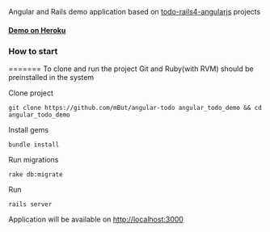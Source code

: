 Angular and Rails demo application based on [todo-rails4-angularjs](https://github.com/mkwiatkowski/todo-rails4-angularjs) projects

#### [Demo on Heroku](http://floating-basin-2810.herokuapp.com/)

### How to start
=======
To clone and run the project Git and Ruby(with RVM) should be preinstalled in the system

Clone project

```
git clone https://github.com/mBut/angular-todo angular_todo_demo && cd angular_todo_demo
```

Install gems

```
bundle install
```


Run migrations

```
rake db:migrate
```

Run

```
rails server
```

Application will be available on [http://localhost:3000](http://localhost:3000)